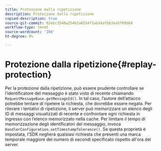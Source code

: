 ```yaml
---
title: Protezione dalla ripetizione
description: Protezione dalla ripetizione
copied-description: true
source-git-commit: 02ebc3548a254b2a6554f1ab34afbb3ea5f09bb8
workflow-type: tm+mt
source-wordcount: '104'
ht-degree: 0%

---
```


# Protezione dalla ripetizione{#replay-protection}

Per la protezione dalla ripetizione, può essere prudente controllare se l’identificatore del messaggio è stato visto di recente chiamando `RequestMessageBase.getMessageId()`. In tal caso, l’autore dell’attacco potrebbe tentare di ripetere la richiesta, che dovrebbe essere negata. Per rilevare i tentativi di ripetizione, il server può memorizzare un elenco degli ID di messaggi visualizzati di recente e confrontare ogni richiesta in ingresso con l’elenco memorizzato nella cache. Per limitare il tempo di memorizzazione degli identificatori del messaggio, invoca `HandlerConfiguration.setTimestampTolerance()`. Se questa proprietà è impostata, l&#39;SDK negherà qualsiasi richiesta che presenti una marca temporale maggiore del numero di secondi specificato rispetto all&#39;ora del server.
